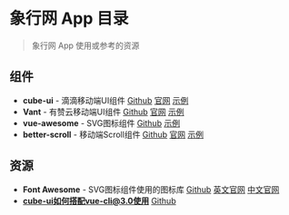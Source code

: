 # 象行网 App 目录
> 象行网 App 使用或参考的资源
## 组件
- **cube-ui** - 滴滴移动端UI组件 [Github](https://github.com/didi/cube-ui) [官网](https://didi.github.io/cube-ui/#/zh-CN) [示例](https://didi.github.io/cube-ui/example/#/)
- **Vant** - 有赞云移动端UI组件 [Github](https://github.com/youzan/vant) [官网](https://youzan.github.io/vant/#/zh-CN/intro) [示例](https://youzan.github.io/vant/mobile)
- **vue-awesome** - SVG图标组件 [Github](https://github.com/Justineo/vue-awesome) [示例](https://justineo.github.io/vue-awesome/demo/) 
- **better-scroll** - 移动端Scroll组件 [Github](https://github.com/ustbhuangyi/better-scroll) [官网](https://ustbhuangyi.github.io/better-scroll/#/zh) [示例](https://ustbhuangyi.github.io/better-scroll/#/examples/zh) 
## 资源
- **Font Awesome** - SVG图标组件使用的图标库 [Github](https://github.com/FortAwesome/Font-Awesome) [英文官网](https://fontawesome.com/icons?d=gallery) [中文官网](http://www.fontawesome.com.cn/) 
- **cube-ui如何搭配vue-cli@3.0使用** [Github](https://github.com/cube-ui/question-answer/issues/14)
